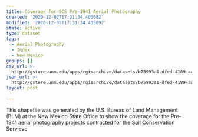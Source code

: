 ```yaml
---
title: Coverage for SCS Pre-1941 Aerial Photography
created: '2020-12-02T17:31:34.405082'
modified: '2020-12-02T17:31:34.405092'
state: active
type: dataset
tags:
  - Aerial Photography
  - Index
  - New Mexico
groups: []
csv_url: >-
  http://gstore.unm.edu/apps/rgisarchive/datasets/b75993a1-dfed-4189-aa37-2118f15d3c48/p_pre41_indxpolygon.derived.csv
json_url: >-
  http://gstore.unm.edu/apps/rgisarchive/datasets/b75993a1-dfed-4189-aa37-2118f15d3c48/p_pre41_indxpolygon.derived.json
layout: post

---
```


This shapefile was generated by the U.S. Bureau of Land Management (BLM) at the New Mexico State Office to show the coverage for the Pre-1941 aerial photography projects contracted for the Soil Conservation Servicve.

